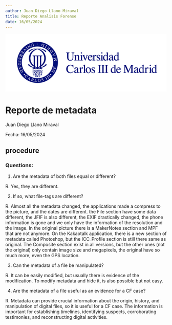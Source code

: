 ```yaml
---
author: Juan Diego Llano Miraval
title: Reporte Analisis Forense
date: 16/05/2024
---
```


![logo_it_uc3m](Logo-uc3m.jpg)

# Reporte de metadata

Juan Diego Llano Miraval

Fecha: 16/05/2024

## procedure

### **Questions:**

1. Are the metadata of both files equal or different?

R. Yes, they are different.

2. If so, what file-tags are different?

R. Almost all the metadata changed, the applications made a compress to the picture, and the dates are different. the File section have some data different, the JFIF is also different, the EXIF drastically changed, the phone information is gone and we only have the information of the resolution and the image. In the original picture there is a MakerNotes section and MPF that are not anymore. On the Kakaotalk application, there is a new section of metadata called Photoshop, but the ICC_Profile section is still there same as original. The Composite section exist in all versions, but the other ones (not the original) only contain image size and megapixels, the original have so much more, even the GPS location.

3. Can the metadata of a file be manipulated?

R. It can be easily modified, but usually there is evidence of the modification. To modify metadata and hide it, is also possible but not easy.

4. Are the metadata of a file useful as an evidence for a CF case?

R. Metadata can provide crucial information about the origin, history, and manipulation of digital files, so it is useful for a CF case. The information is important for establishing timelines, identifying suspects, corroborating testimonies, and reconstructing digital activities.